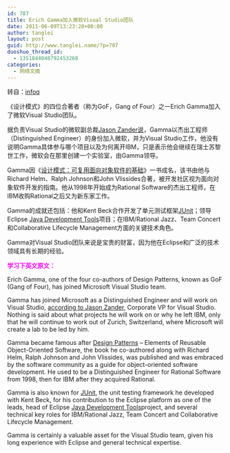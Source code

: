 ```yaml
---
id: 787
title: Erich Gamma加入微软Visual Studio团队
date: 2011-06-09T13:23:28+00:00
author: tanglei
layout: post
guid: http://www.tanglei.name/?p=787
duoshuo_thread_id:
  - 1351844048792453268
categories:
  - 网络文摘
---
```

转自：[infoq](http://www.infoq.com/cn/news/2011/06/Erich-Gamma-Visual-Studio)

《设计模式》的四位合著者（称为GoF，Gang of Four）之一Erich Gamma加入了微软Visual Studio团队。

据负责Visual Studio的微软副总裁[Jason Zander说](http://blogs.msdn.com/b/jasonz/archive/2011/06/06/welcome-erich-gamma-to-the-visual-studio-team.aspx)，Gamma以杰出工程师（Distinguished Engineer）的身份加入微软，并为Visual Studio工作，他没有说明Gamma具体参与哪个项目以及为何离开IBM，只是表示他会继续在瑞士苏黎世工作，微软会在那里创建一个实验室，由Gamma领导。

Gamma因《<a href="http://en.wikipedia.org/wiki/Design_Patterns" target="_blank">设计模式：可复用面向对象软件的基础</a>》一书成名，该书由他与Richard Helm、Ralph Johnson和John Vlissides合著，被开发社区视为面向对象软件开发的指南。他从1998年开始成为Rational Software的杰出工程师，在IBM收购Rational之后又为新东家工作。

Gamma的成就还包括：他和Kent Beck合作开发了单元测试框架<a href="http://junit.sourceforge.net/" target="_blank">JUnit</a>；领导Eclipse [Java Development Tools](http://www.eclipse.org/jdt/index.php)项目；在IBM/Rational Jazz、Team Concert和Collaborative Lifecycle Management方面的关键技术角色。

Gamma对Visual Studio团队来说是宝贵的财富，因为他在Eclipse和广泛的技术领域具有长期的经验。

<span style="color: #ff00ff;"><strong>学习下英文原文：</strong></span>

Erich Gamma, one of the four co-authors of Design Patterns, known as GoF (Gang of Four), has joined Microsoft Visual Studio team.

Gamma has joined Microsoft as a Distinguished Engineer and will work on Visual Studio, [according to Jason Zander](http://blogs.msdn.com/b/jasonz/archive/2011/06/06/welcome-erich-gamma-to-the-visual-studio-team.aspx), Corporate VP for Visual Studio. Nothing is said about what projects he will work on or why he left IBM, only that he will continue to work out of Zurich, Switzerland, where Microsoft will create a lab to be led by him.

Gamma became famous after [Design Patterns](http://en.wikipedia.org/wiki/Design_Patterns) – Elements of Reusable Object-Oriented Software, the book he co-authored along with Richard Helm, Ralph Johnson and John Vlissides, was published and was embraced by the software community as a guide for object-oriented software development. He used to be a Distinguished Engineer for Rational Software from 1998, then for IBM after they acquired Rational.

Gamma is also known for [JUnit](http://junit.sourceforge.net/), the unit testing framework he developed with Kent Beck, for his contribution to the Eclipse platform as one of the leads, head of Eclipse [Java Development Tools](http://www.eclipse.org/jdt/index.php)project, and several technical key roles for IBM/Rational Jazz, Team Concert and Collaborative Lifecycle Management.

Gamma is certainly a valuable asset for the Visual Studio team, given his long experience with Eclipse and general technical expertise.
